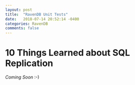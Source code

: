 ```yaml
---
layout: post
title:  "RavenDB Unit Tests"
date:   2018-07-14 20:52:14 -0400
categories: RavenDB
comments: false
---
```


10 Things Learned about SQL Replication
=========================

*Coming Soon* :-)